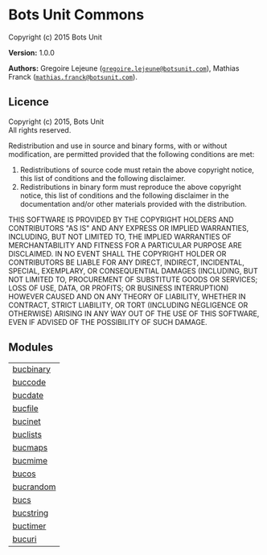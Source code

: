 

# Bots Unit Commons #

Copyright (c) 2015 Bots Unit

__Version:__ 1.0.0

__Authors:__ Gregoire Lejeune ([`gregoire.lejeune@botsunit.com`](mailto:gregoire.lejeune@botsunit.com)), Mathias Franck ([`mathias.franck@botsunit.com`](mailto:mathias.franck@botsunit.com)).



## Licence ##

Copyright (c) 2015, Bots Unit<br />
All rights reserved.

Redistribution and use in source and binary forms, with or without modification, are permitted provided that the following conditions are met:

1. Redistributions of source code must retain the above copyright notice, this list of conditions and the following disclaimer.
1. Redistributions in binary form must reproduce the above copyright notice, this list of conditions and the following disclaimer in the documentation and/or other materials provided with the distribution.


THIS SOFTWARE IS PROVIDED BY THE COPYRIGHT HOLDERS AND CONTRIBUTORS "AS IS" AND ANY EXPRESS OR IMPLIED WARRANTIES, INCLUDING, BUT NOT LIMITED TO, THE IMPLIED WARRANTIES OF MERCHANTABILITY AND FITNESS FOR A PARTICULAR PURPOSE ARE DISCLAIMED. IN NO EVENT SHALL THE COPYRIGHT HOLDER OR CONTRIBUTORS BE LIABLE FOR ANY DIRECT, INDIRECT, INCIDENTAL, SPECIAL, EXEMPLARY, OR CONSEQUENTIAL DAMAGES (INCLUDING, BUT NOT LIMITED TO, PROCUREMENT OF SUBSTITUTE GOODS OR SERVICES; LOSS OF USE, DATA, OR PROFITS; OR BUSINESS INTERRUPTION) HOWEVER CAUSED AND ON ANY THEORY OF LIABILITY, WHETHER IN CONTRACT, STRICT LIABILITY, OR TORT (INCLUDING NEGLIGENCE OR OTHERWISE) ARISING IN ANY WAY OUT OF THE USE OF THIS SOFTWARE, EVEN IF ADVISED OF THE POSSIBILITY OF SUCH DAMAGE.


## Modules ##


<table width="100%" border="0" summary="list of modules">
<tr><td><a href="bucbinary.md" class="module">bucbinary</a></td></tr>
<tr><td><a href="buccode.md" class="module">buccode</a></td></tr>
<tr><td><a href="bucdate.md" class="module">bucdate</a></td></tr>
<tr><td><a href="bucfile.md" class="module">bucfile</a></td></tr>
<tr><td><a href="bucinet.md" class="module">bucinet</a></td></tr>
<tr><td><a href="buclists.md" class="module">buclists</a></td></tr>
<tr><td><a href="bucmaps.md" class="module">bucmaps</a></td></tr>
<tr><td><a href="bucmime.md" class="module">bucmime</a></td></tr>
<tr><td><a href="bucos.md" class="module">bucos</a></td></tr>
<tr><td><a href="bucrandom.md" class="module">bucrandom</a></td></tr>
<tr><td><a href="bucs.md" class="module">bucs</a></td></tr>
<tr><td><a href="bucstring.md" class="module">bucstring</a></td></tr>
<tr><td><a href="buctimer.md" class="module">buctimer</a></td></tr>
<tr><td><a href="bucuri.md" class="module">bucuri</a></td></tr></table>

